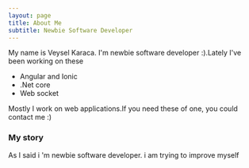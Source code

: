 ```yaml
---
layout: page
title: About Me
subtitle: Newbie Software Developer
---
```


My name is Veysel Karaca. I'm newbie software developer :).Lately 
I've been working on these 

- Angular and Ionic
- .Net core
- Web socket

Mostly I work on web applications.If you need these of one, you could contact me :)

### My story

As I said i 'm newbie software developer. i am trying to improve myself
